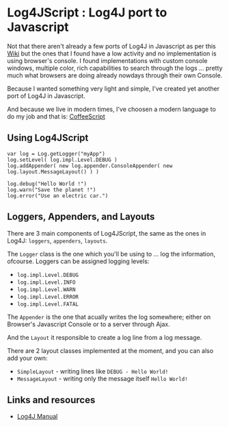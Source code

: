 # Log4JScript : Log4J port to Javascript

Not that there aren't already a few ports of Log4J in Javascript as per this [Wiki](http://en.wikipedia.org/wiki/Log4j) but the ones that I found have a low activity and no implementation is using browser's console.
I found implementations with custom console windows, multiple color, rich capabilities to search through the logs ... pretty much what browsers are doing already nowdays through their own Console.

Because I wanted something very light and simple, I've created yet another port of Log4J in Javascript.

And because we live in modern times, I've choosen a modern language to do my job and that is: [CoffeeScript](http://coffeescript.org)

## Using Log4JScript

    var log = Log.getLogger("myApp")
    log.setLevel( log.impl.Level.DEBUG )
    log.addAppender( new log.appender.ConsoleAppender( new log.layout.MessageLayout() ) )

    log.debug("Hello World !")
    log.warn("Save the planet !")
    log.error("Use an electric car.")
    


## Loggers, Appenders, and Layouts

There are 3 main components of Log4JScript, the same as the ones in Log4J: `loggers`, `appenders`, `layouts`.

The `Logger` class is the one which you'll be using to ... log the information, ofcourse.
Loggers can be assigned logging levels:

* `log.impl.Level.DEBUG`
* `log.impl.Level.INFO`
* `log.impl.Level.WARN`
* `log.impl.Level.ERROR`
* `log.impl.Level.FATAL`

The `Appender` is the one that acually writes the log somewhere; either on Browser's Javascript Console or to a server through Ajax.

And the `Layout` it responsible to create a log line from a log message. 

There are 2 layout classes implemented at the moment, and you can also add your own:

* `SimpleLayout` - writing lines like `DEBUG - Hello World!`
* `MessageLayout` - writing only the message itself `Hello World!`

## Links and resources

* [Log4J Manual](http://logging.apache.org/log4j/1.2/manual.html)



